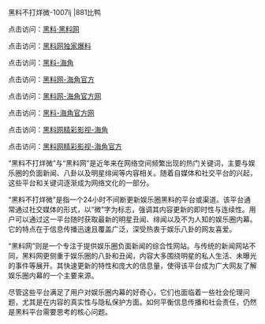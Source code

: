 黑料不打烊微-1007lj |881比鸭

点击访问：<a href="https://heiliaolvzlu3.pages.dev">黑料·黑料网</a>

点击访问：<a href="https://heiliaoyvnrda.pages.dev">黑料网独家爆料</a>


点击访问：<a href="https://heiliaoxfe5rb.pages.dev">黑料-海角</a>

点击访问：<a href="https://heiliaoubleqx.pages.dev">黑料网-海角官方</a>

点击访问：<a href="https://heiliaoxrq8i9.pages.dev">黑料网-海角官方网</a>

点击访问：<a href="https://heiliao3gvg9x.pages.dev">黑料-海角官方网</a>

点击访问：<a href="https://heiliaotlyq53.pages.dev">黑料网精彩影视-海角</a>

点击访问：<a href="https://heiliao9wsbg3.pages.dev">黑料网精彩影视-海角官方</a>

“黑料不打烊微”与“黑料网”是近年来在网络空间频繁出现的热门关键词，主要与娱乐圈的负面新闻、八卦以及明星绯闻等内容相关。随着自媒体和社交平台的兴起，这些平台和关键词逐渐成为网络文化的一部分。

“黑料不打烊微”是指一个24小时不间断更新娱乐圈黑料的平台或渠道。该平台通常通过社交媒体的形式，以“微”字为标志，强调其内容更新的即时性与连续性。用户可以通过这一平台随时获取最新的明星丑闻、绯闻以及不为人知的娱乐圈内幕。它的特点在于信息传播迅速且覆盖广泛，深受热衷于娱乐八卦的网友喜爱。

“黑料网”则是一个专注于提供娱乐圈负面新闻的综合性网站。与传统的新闻网站不同，黑料网更侧重于娱乐圈的八卦和丑闻，内容大多围绕明星的私人生活、未曝光的事件等展开。其快速更新的特性和庞大的信息量，使得该平台成为广大网友了解娱乐圈内幕的一个主要来源。

尽管这些平台满足了用户对娱乐圈内幕的好奇心，它们也面临着一些社会伦理问题，尤其是在内容的真实性与隐私保护方面。如何平衡信息传播和社会责任，仍然是黑料平台需要思考的核心问题。
